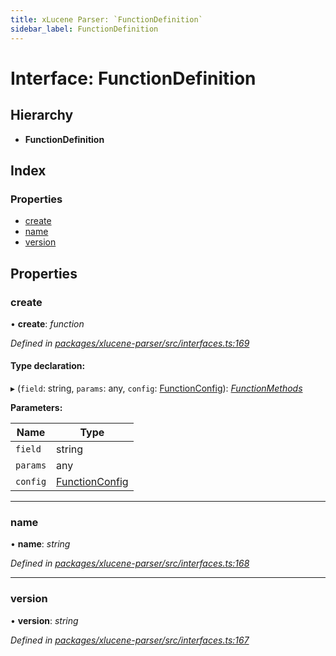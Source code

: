 ```yaml
---
title: xLucene Parser: `FunctionDefinition`
sidebar_label: FunctionDefinition
---
```


# Interface: FunctionDefinition

## Hierarchy

* **FunctionDefinition**

## Index

### Properties

* [create](functiondefinition.md#create)
* [name](functiondefinition.md#name)
* [version](functiondefinition.md#version)

## Properties

###  create

• **create**: *function*

*Defined in [packages/xlucene-parser/src/interfaces.ts:169](https://github.com/terascope/teraslice/blob/f95bb5556/packages/xlucene-parser/src/interfaces.ts#L169)*

#### Type declaration:

▸ (`field`: string, `params`: any, `config`: [FunctionConfig](functionconfig.md)): *[FunctionMethods](functionmethods.md)*

**Parameters:**

Name | Type |
------ | ------ |
`field` | string |
`params` | any |
`config` | [FunctionConfig](functionconfig.md) |

___

###  name

• **name**: *string*

*Defined in [packages/xlucene-parser/src/interfaces.ts:168](https://github.com/terascope/teraslice/blob/f95bb5556/packages/xlucene-parser/src/interfaces.ts#L168)*

___

###  version

• **version**: *string*

*Defined in [packages/xlucene-parser/src/interfaces.ts:167](https://github.com/terascope/teraslice/blob/f95bb5556/packages/xlucene-parser/src/interfaces.ts#L167)*
